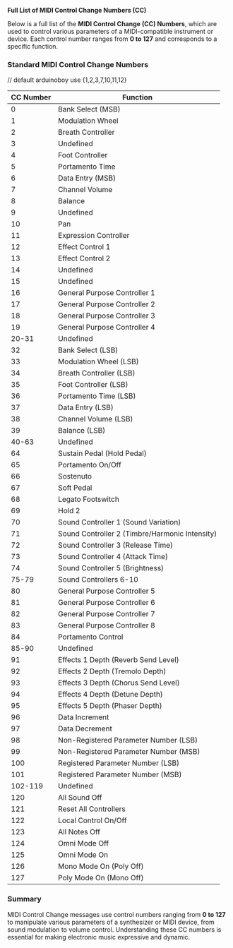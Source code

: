 **Full List of MIDI Control Change Numbers (CC)**

Below is a full list of the **MIDI Control Change (CC) Numbers**, which are used to control various parameters of a MIDI-compatible instrument or device. Each control number ranges from **0 to 127** and corresponds to a specific function.

### **Standard MIDI Control Change Numbers**
// default arduinoboy use {1,2,3,7,10,11,12}

| CC Number  | Function                                |
|------------|-----------------------------------------|
| 0          | Bank Select (MSB)                       |
| 1          | Modulation Wheel                        |
| 2          | Breath Controller                       |
| 3          | Undefined                               |
| 4          | Foot Controller                         |
| 5          | Portamento Time                         |
| 6          | Data Entry (MSB)                        |
| 7          | Channel Volume                          |
| 8          | Balance                                 |
| 9          | Undefined                               |
| 10         | Pan                                     |
| 11         | Expression Controller                   |
| 12         | Effect Control 1                        |
| 13         | Effect Control 2                        |
| 14         | Undefined                               |
| 15         | Undefined                               |
| 16         | General Purpose Controller 1            |
| 17         | General Purpose Controller 2            |
| 18         | General Purpose Controller 3            |
| 19         | General Purpose Controller 4            |
| 20-31      | Undefined                               |
| 32         | Bank Select (LSB)                       |
| 33         | Modulation Wheel (LSB)                  |
| 34         | Breath Controller (LSB)                 |
| 35         | Foot Controller (LSB)                   |
| 36         | Portamento Time (LSB)                   |
| 37         | Data Entry (LSB)                        |
| 38         | Channel Volume (LSB)                    |
| 39         | Balance (LSB)                           |
| 40-63      | Undefined                               |
| 64         | Sustain Pedal (Hold Pedal)              |
| 65         | Portamento On/Off                       |
| 66         | Sostenuto                               |
| 67         | Soft Pedal                              |
| 68         | Legato Footswitch                       |
| 69         | Hold 2                                  |
| 70         | Sound Controller 1 (Sound Variation)    |
| 71         | Sound Controller 2 (Timbre/Harmonic Intensity) |
| 72         | Sound Controller 3 (Release Time)       |
| 73         | Sound Controller 4 (Attack Time)        |
| 74         | Sound Controller 5 (Brightness)         |
| 75-79      | Sound Controllers 6-10                  |
| 80         | General Purpose Controller 5            |
| 81         | General Purpose Controller 6            |
| 82         | General Purpose Controller 7            |
| 83         | General Purpose Controller 8            |
| 84         | Portamento Control                      |
| 85-90      | Undefined                               |
| 91         | Effects 1 Depth (Reverb Send Level)     |
| 92         | Effects 2 Depth (Tremolo Depth)         |
| 93         | Effects 3 Depth (Chorus Send Level)     |
| 94         | Effects 4 Depth (Detune Depth)          |
| 95         | Effects 5 Depth (Phaser Depth)          |
| 96         | Data Increment                          |
| 97         | Data Decrement                          |
| 98         | Non-Registered Parameter Number (LSB)   |
| 99         | Non-Registered Parameter Number (MSB)   |
| 100        | Registered Parameter Number (LSB)       |
| 101        | Registered Parameter Number (MSB)       |
| 102-119    | Undefined                               |
| 120        | All Sound Off                           |
| 121        | Reset All Controllers                   |
| 122        | Local Control On/Off                    |
| 123        | All Notes Off                           |
| 124        | Omni Mode Off                           |
| 125        | Omni Mode On                            |
| 126        | Mono Mode On (Poly Off)                 |
| 127        | Poly Mode On (Mono Off)                 |

### **Summary**
MIDI Control Change messages use control numbers ranging from **0 to 127** to manipulate various parameters of a synthesizer or MIDI device, from sound modulation to volume control. Understanding these CC numbers is essential for making electronic music expressive and dynamic.

